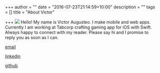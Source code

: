 +++
author = ""
date = "2016-07-23T21:14:59+10:00"
description = ""
tags = []
title = "About Victor"

+++
![][1]
Hello! My name is Victor Augusteo. I make mobile and web apps. Currently I am working at Tabcorp crafting gaming app for iOS with Swift.
Always happy to connect with my reader. Please say hi and I promise to reply you as soon as I can.

[email][2]

[linkedin][3]

[github][4]

[1]: http://augusteo.com/f/avatar.jpg
[2]: mailto:augusteo@gmail.com
[3]: https://linkedin.com/in/victoraugusteo
[4]: https://github.com/augusteo
